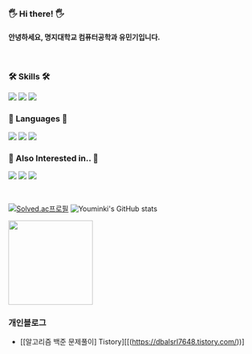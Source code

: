   <br>
  
### 🖐 Hi there! 🖐
#### 안녕하세요, 명지대학교 컴퓨터공학과 유민기입니다.

<br/>

### 🛠 Skills 🛠
<img src="https://img.shields.io/badge/SwiftUI-F05138?style=plastic-square&logo=Swift&logoColor=white"/></a>
  <img src="https://img.shields.io/badge/React-2396F3?style=plastic-square&logo=Uikit&logoColor=white"/></a>
  <img src="https://img.shields.io/badge/iOS-000000?style=plastic-square&logo=Apple&logoColor=white"/></a>


### 📖 Languages 📖
<img src="https://img.shields.io/badge/Java-007396?style=flat-square&logo=Java&logoColor=white"/> <img src="https://img.shields.io/badge/Python-007396?style=flat-square&logo=Python&logoColor=white"/> <img src="https://img.shields.io/badge/C++-00599C?style=flat-square&logo=C&logoColor=white"/>

### 🤔 Also Interested in.. 🤔
  <img src="https://img.shields.io/badge/iOS-000000?style=plastic-square&logo=Apple&logoColor=white"/> <img src="https://img.shields.io/badge/Swift-FA7343?style=flat-square&logo=Swift&logoColor=white"/>  <img src="https://img.shields.io/badge/Frontend-6DB33F?style=flat-square&logoColor=white"/>

<br/>

[![Solved.ac프로필](http://mazassumnida.wtf/api/v2/generate_badge?boj=dbalsrl7648)](https://solved.ac/dbalsrl7648)
![Youminki's GitHub stats](https://github-readme-stats.vercel.app/api?username=Youminki&show_icons=true&theme=radical)
</div> 
<a href="https://github.com/youminki"><img align="center" style="height:168px" src="https://github-readme-stats.vercel.app/api/top-langs/?username=youminki&layout=compact&hide_border=true&bg_color=30,91eae4,86A8E7&title_color=fff&text_color=fff" /></a> 

### 개인블로그
- [[알고리즘 백준 문제풀이] Tistory][[(https://dbalsrl7648.tistory.com/))]
